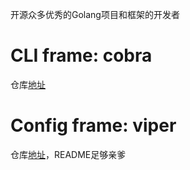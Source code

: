开源众多优秀的Golang项目和框架的开发者

# CLI frame: cobra
仓库[地址](https://github.com/spf13/cobra)


# Config frame: viper
仓库[地址](https://github.com/spf13/viper)，README足够亲爹